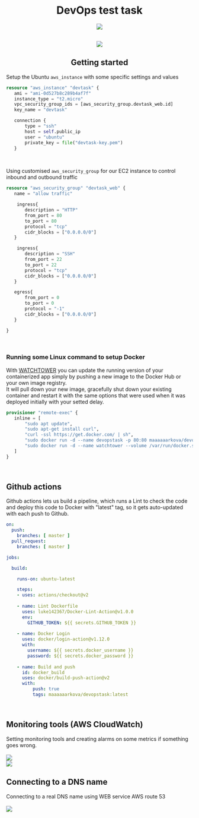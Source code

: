<h1 align="center">DevOps test task</h1>
<p align = "center">
<img src = "https://img.shields.io/github/workflow/status/maaaaaarkova/devtask/Docker%20Image%20CI">
</p>

<p align = "center">
  <br>
  <img src = "https://media.giphy.com/media/ijgei9cL5vqK5uVhll/giphy.gif">
</p>
 
 <h2 align="center">Getting started</h2>
 
 Setup the Ubuntu `aws_instance` with some specific settings and values
 
 ```tf
 resource "aws_instance" "devtask" {
    ami = "ami-0d527b8c289b4af7f"
    instance_type = "t2.micro"
    vpc_security_group_ids = [aws_security_group.devtask_web.id]
    key_name = "devtask"

    connection {
        type = "ssh"
        host = self.public_ip
        user = "ubuntu"
        private_key = file("devtask-key.pem")
    }
 ``` 
 <br>
 
 Using customised `aws_security_group` for our EC2 instance to control inbound and outbound traffic
 
 ```tf
 resource "aws_security_group" "devtask_web" {
    name = "allow traffic"

     ingress{
        description = "HTTP"
        from_port = 80
        to_port = 80
        protocol = "tcp"
        cidr_blocks = ["0.0.0.0/0"]
    }

     ingress{
        description = "SSH"
        from_port = 22
        to_port = 22
        protocol = "tcp"
        cidr_blocks = ["0.0.0.0/0"]
    }

    egress{
        from_port = 0
        to_port = 0
        protocol = "-1"
        cidr_blocks = ["0.0.0.0/0"]
    }

}
 ```
   <br>
   <h3>Running some Linux command to setup Docker</h3>
   <p> 
      With 
      <a href="https://github.com/containrrr/watchtower">WATCHTOWER</a>
      you can update the running version of your containerized app simply by pushing a new image to the Docker Hub or your own image registry.<br>
      It will pull down your new image, gracefully shut down your existing container and restart it with the same options that were used when it was deployed initially with your       setted delay.
   </p>
   
 ```tf
 provisioner "remote-exec" {
    inline = [
        "sudo apt update",
        "sudo apt-get install curl",
        "curl -ssl https://get.docker.com/ | sh",
        "sudo docker run -d --name devopstask -p 80:80 maaaaaarkova/devopstask",
        "sudo docker run -d --name watchtower --volume /var/run/docker.sock:/var/run/docker.sock containrrr/watchtower --cleanup -i 20"
    ]
}
 ```
 
 <br>
 <h2>Github actions</h2>
 <p>
 Github actions lets us build a pipeline, which runs a Lint to check the code and deploy this code to Docker with "latest" tag, so it gets auto-updated with each push to Github.
  </p>
 
```yml
on:
  push:
    branches: [ master ]
  pull_request:
    branches: [ master ]

jobs:

  build:

    runs-on: ubuntu-latest

    steps:
    - uses: actions/checkout@v2
    
    - name: Lint Dockerfile
      uses: luke142367/Docker-Lint-Action@v1.0.0
      env:
        GITHUB_TOKEN: ${{ secrets.GITHUB_TOKEN }}
    
    - name: Docker Login
      uses: docker/login-action@v1.12.0
      with:
        username: ${{ secrets.docker_username }}
        password: ${{ secrets.docker_password }}
        
    - name: Build and push
      id: docker_build
      uses: docker/build-push-action@v2
      with:
          push: true
          tags: maaaaaarkova/devopstask:latest

```
 
 <br>
 <h2>Monitoring tools (AWS CloudWatch)</h2>
 Setting monitoring tools and creating alarms on some metrics if something goes wrong.
<br><br>
<img src="https://user-images.githubusercontent.com/76499690/149620935-7a78211c-0eaa-4aea-ad8f-d6fd174f0cf3.png">
<br>
<img src = "https://user-images.githubusercontent.com/76499690/149621047-8ed32504-a5db-4280-9591-9df427c8d09a.png">

<br>
 <h2>Connecting to a DNS name</h2>
Connecting to a real DNS name using WEB service AWS route 53
<br> <br>
<img src = "https://user-images.githubusercontent.com/76499690/149621217-43d4c0ce-76f0-4635-bc36-3776fe645eaa.png">
